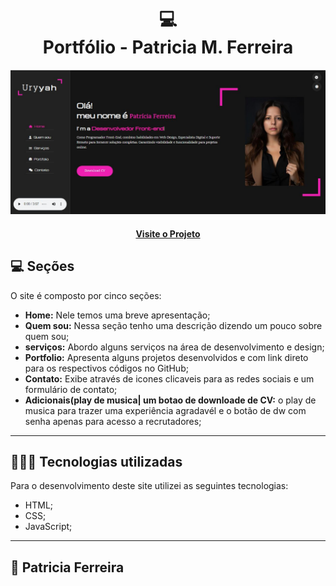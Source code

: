 <h1 align="center">
  💻<br>Portfólio - Patricia M. Ferreira
</h1>

![Resultado final do projeto](images/print.JPG)

<h4 align="center">
  <a href="https://patriciamarpaulino.github.io/PortfolioPatricia/" target="_blank" rel="noopener noreferrer">
    Visite o Projeto
  </a>
</h4>


## 💻 Seções

O site é composto por cinco seções:

- **Home:** Nele temos uma breve apresentação;
- **Quem sou:** Nessa seção tenho uma descrição dizendo um pouco sobre quem sou;
- **serviços:** Abordo alguns  serviços na área de desenvolvimento e design;
- **Portfolio:** Apresenta alguns projetos desenvolvidos e com link direto para os respectivos códigos no GitHub;
- **Contato:** Exibe através de icones clicaveis para as redes sociais e um formulário de contato;
- **Adicionais(play de musica| um botao de downloade de CV:** o play de musica para trazer uma experiência agradavél e o botão de dw com senha apenas para acesso a recrutadores;

---

## 👨🏻‍💻 Tecnologias utilizadas

Para o desenvolvimento deste site utilizei as seguintes tecnologias:

- HTML;
- CSS;
- JavaScript;


---

<h2>🦄 Patricia Ferreira</h2>

